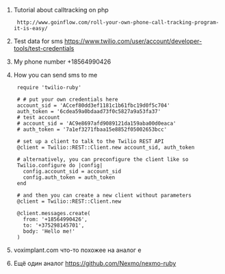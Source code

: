 1. Tutorial about calltracking on php
        
        http://www.goinflow.com/roll-your-own-phone-call-tracking-program-it-is-easy/

2. Test data for sms
        https://www.twilio.com/user/account/developer-tools/test-credentials

3. My phone number +18564990426

4. How you can send sms to me

        require 'twilio-ruby'

        # # put your own credentials here
        account_sid = 'ACcef80dd3ef1181c1b61fbc19d0f5c704'
        auth_token = '6cdea59a0bdaad73f0c5827a9a53fa37'
        # test account
        # account_sid = 'AC9e8697afd9089121da159aba00d0eaca'
        # auth_token = '7a1ef3271fbaa15e8852f05002653bcc'

        # set up a client to talk to the Twilio REST API
        @client = Twilio::REST::Client.new account_sid, auth_token

        # alternatively, you can preconfigure the client like so
        Twilio.configure do |config|
          config.account_sid = account_sid
          config.auth_token = auth_token
        end

        # and then you can create a new client without parameters
        @client = Twilio::REST::Client.new

        @client.messages.create(
          from: '+18564990426',
          to: '+375298145701',
          body: 'Hello me!'
        )

5. voximplant.com что-то похожее на аналог е
6. Ещё один аналог https://github.com/Nexmo/nexmo-ruby
